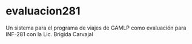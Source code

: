# evaluacion281
Un sistema para el programa de viajes de GAMLP como evaluación para INF-281 con la Lic. Brigida Carvajal
